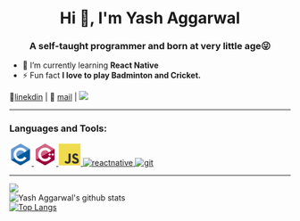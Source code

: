 <h1 align="center">Hi 👋, I'm Yash Aggarwal</h1>
<h3 align="center">A self-taught programmer and born at very little age😜</h3>

- 🌱 I’m currently learning **React Native**
- ⚡ Fun fact **I love to play Badminton and Cricket.**

👔[linekdin](https://www.linkedin.com/in/yash-aggarwal-4a1a46217/) | 📧 [mail](mailto:yash.agg2000@gmail.com) | ![](https://komarev.com/ghpvc/?username=yashaggarwal03&color=blue)

---
<h3 align="left">Languages and Tools:</h3>
<p align="left"> <a href="https://www.cprogramming.com/" target="_blank"> <img src="https://raw.githubusercontent.com/devicons/devicon/master/icons/c/c-original.svg" alt="c" width="40" height="40"/> </a> <a href="https://www.w3schools.com/cpp/" target="_blank"> <img src="https://raw.githubusercontent.com/devicons/devicon/master/icons/cplusplus/cplusplus-original.svg" alt="cplusplus" width="40" height="40"/> </a> <a href="https://developer.mozilla.org/en-US/docs/Web/JavaScript" target="_blank"> <img src="https://raw.githubusercontent.com/devicons/devicon/master/icons/javascript/javascript-original.svg" alt="javascript" width="40" height="40"/> </a> <a href="https://reactnative.dev/" target="_blank"> <img src="https://reactnative.dev/img/header_logo.svg" alt="reactnative" width="40" height="40"/> </a> <a href="https://git-scm.com/" target="_blank"> <img src="https://www.vectorlogo.zone/logos/git-scm/git-scm-icon.svg" alt="git" width="40" height="40"/> </a> </p>

---

<img align="left" src="https://github-readme-streak-stats.herokuapp.com/?user=yashaggarwal03&theme=dark" /></br>
![Yash Aggarwal's github stats](https://github-readme-stats.vercel.app/api?username=yashaggarwal03&show_icons=true&theme=radical&count_private=true)</br>
[![Top Langs](https://github-readme-stats.vercel.app/api/top-langs/?username=yashaggarwal03&theme=radical)](https://github.com/yashaggarwal03/github-readme-stats)
